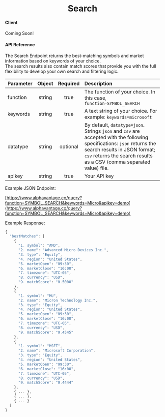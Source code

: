 <center>
  <h1>Search</h1>
</center>

<!-- tabs:start -->

#### **Client**

Coming Soon!

#### **API Reference**

The Search Endpoint returns the best-matching symbols and market information based on keywords of your choice.  
The search results also contain match scores that provide you with the full flexibility to develop your own search and filtering logic. 

| Parameter       | Object  | Required  | Description |
| :---            | :---:   | :---:     | :---        |
| function        | string  | true      | The function of your choice. In this case, `function=SYMBOL_SEARCH` |
| keywords        | string  | true      | A text string of your choice. For example: `keywords=microsoft` |
| datatype        | string  | optional  | By default, `datatype=json`. Strings `json` and `csv` are accepted with the following specifications: `json` returns the search results in JSON format; `csv` returns the search results as a CSV (comma separated value) file. |
| apikey          | string  | true      | Your API key | 

Example JSON Endpoint:  

[https://www.alphavantage.co/query?function=SYMBOL_SEARCH&keywords=Micro&apikey=demo](https://www.alphavantage.co/query?function=SYMBOL_SEARCH&keywords=Micro&apikey=demo)

Example Response:  

```javascript
{
  "bestMatches": [
    {
      "1. symbol": "AMD",
      "2. name": "Advanced Micro Devices Inc.",
      "3. type": "Equity",
      "4. region": "United States",
      "5. marketOpen": "09:30",
      "6. marketClose": "16:00",
      "7. timezone": "UTC-05",
      "8. currency": "USD",
      "9. matchScore": "0.5000"
    },
    {
      "1. symbol": "MU",
      "2. name": "Micron Technology Inc.",
      "3. type": "Equity",
      "4. region": "United States",
      "5. marketOpen": "09:30",
      "6. marketClose": "16:00",
      "7. timezone": "UTC-05",
      "8. currency": "USD",
      "9. matchScore": "0.4545"
    },
    {
      "1. symbol": "MSFT",
      "2. name": "Microsoft Corporation",
      "3. type": "Equity",
      "4. region": "United States",
      "5. marketOpen": "09:30",
      "6. marketClose": "16:00",
      "7. timezone": "UTC-05",
      "8. currency": "USD",
      "9. matchScore": "0.4444"
    },
    { ... },
    { ... },
    { ... }
  ]
}
```
<!-- tabs:end -->
